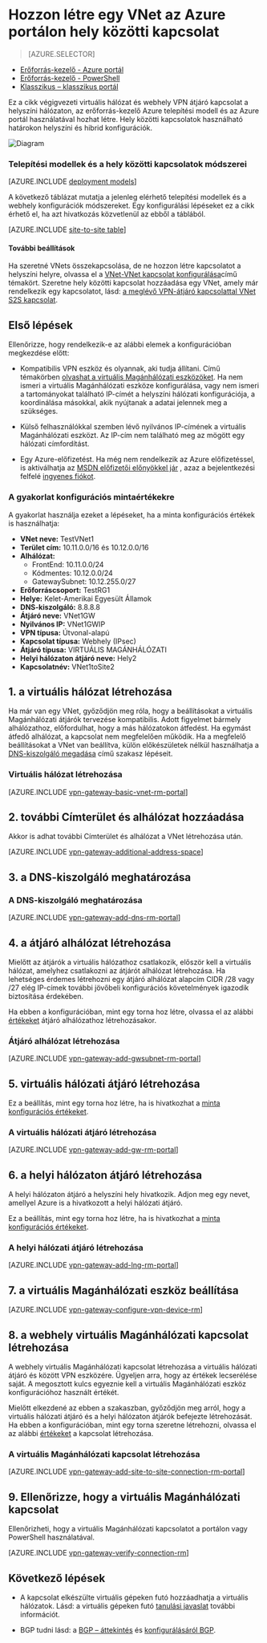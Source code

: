 <properties
   pageTitle="Virtuális hálózat létrehozása az Azure erőforrás-kezelő és az Azure-portálon webhely virtuális Magánhálózati kapcsolatot |} Microsoft Azure"
   description="Hogyan hozhat létre az erőforrás-kezelő telepítési modell VNet, és csatlakoztassa a helyi a helyszíni hálózaton S2S VPN átjáró kapcsolaton keresztül."
   services="vpn-gateway"
   documentationCenter="na"
   authors="cherylmc"
   manager="carmonm"
   editor=""
   tags="azure-resource-manager"/>

<tags
   ms.service="vpn-gateway"
   ms.devlang="na"
   ms.topic="hero-article"
   ms.tgt_pltfrm="na"
   ms.workload="infrastructure-services"
   ms.date="10/14/2016"
   ms.author="cherylmc"/>

# <a name="create-a-vnet-with-a-site-to-site-connection-using-the-azure-portal"></a>Hozzon létre egy VNet az Azure portálon hely közötti kapcsolat

> [AZURE.SELECTOR]
- [Erőforrás-kezelő - Azure portál](vpn-gateway-howto-site-to-site-resource-manager-portal.md)
- [Erőforrás-kezelő - PowerShell](vpn-gateway-create-site-to-site-rm-powershell.md)
- [Klasszikus – klasszikus portál](vpn-gateway-site-to-site-create.md)


Ez a cikk végigvezeti virtuális hálózat és webhely VPN átjáró kapcsolat a helyszíni hálózaton, az erőforrás-kezelő Azure telepítési modell és az Azure portál használatával hozhat létre. Hely közötti kapcsolatok használható határokon helyszíni és hibrid konfigurációk.

![Diagram](./media/vpn-gateway-howto-site-to-site-resource-manager-portal/s2srmportal.png)


### <a name="deployment-models-and-methods-for-site-to-site-connections"></a>Telepítési modellek és a hely közötti kapcsolatok módszerei

[AZURE.INCLUDE [deployment models](../../includes/vpn-gateway-deployment-models-include.md)] 

A következő táblázat mutatja a jelenleg elérhető telepítési modellek és a webhely konfigurációk módszereket. Egy konfigurálási lépéseket ez a cikk érhető el, ha azt hivatkozás közvetlenül az ebből a táblából.

[AZURE.INCLUDE [site-to-site table](../../includes/vpn-gateway-table-site-to-site-include.md)]

#### <a name="additional-configurations"></a>További beállítások 

Ha szeretné VNets összekapcsolása, de ne hozzon létre kapcsolatot a helyszíni helyre, olvassa el a [VNet-VNet kapcsolat konfigurálása](vpn-gateway-vnet-vnet-rm-ps.md)című témakört. Szeretne hely közötti kapcsolat hozzáadása egy VNet, amely már rendelkezik egy kapcsolatot, lásd: [a meglévő VPN-átjáró kapcsolattal VNet S2S kapcsolat](vpn-gateway-howto-multi-site-to-site-resource-manager-portal.md).

## <a name="before-you-begin"></a>Első lépések

Ellenőrizze, hogy rendelkezik-e az alábbi elemek a konfigurációban megkezdése előtt:

- Kompatibilis VPN eszköz és olyannak, aki tudja állítani. Című témakörben [olvashat a virtuális Magánhálózati eszközöket](vpn-gateway-about-vpn-devices.md). Ha nem ismeri a virtuális Magánhálózati eszköze konfigurálása, vagy nem ismeri a tartományokat található IP-címét a helyszíni hálózati konfigurációja, a koordinálása másokkal, akik nyújtanak a adatai jelennek meg a szükséges.

- Külső felhasználókkal szemben lévő nyilvános IP-címének a virtuális Magánhálózati eszközt. Az IP-cím nem található meg az mögött egy hálózati címfordítást.
    
- Egy Azure-előfizetést. Ha még nem rendelkezik az Azure előfizetéssel, is aktiválhatja az [MSDN előfizetői előnyökkel jár](http://azure.microsoft.com/pricing/member-offers/msdn-benefits-details/) , azaz a bejelentkezési felfelé [ingyenes fiókot](http://azure.microsoft.com/pricing/free-trial/).

### <a name="values"></a>A gyakorlat konfigurációs mintaértékekre


A gyakorlat használja ezeket a lépéseket, ha a minta konfigurációs értékek is használhatja:

- **VNet neve:** TestVNet1
- **Terület cím:** 10.11.0.0/16 és 10.12.0.0/16
- **Alhálózat:**
    - FrontEnd: 10.11.0.0/24
    - Kódmentes: 10.12.0.0/24
    - GatewaySubnet: 10.12.255.0/27
- **Erőforráscsoport:** TestRG1
- **Helye:** Kelet-Amerikai Egyesült Államok
- **DNS-kiszolgáló:** 8.8.8.8
- **Átjáró neve:** VNet1GW
- **Nyilvános IP:** VNet1GWIP
- **VPN típusa:** Útvonal-alapú
- **Kapcsolat típusa:** Webhely (IPsec)
- **Átjáró típusa:** VIRTUÁLIS MAGÁNHÁLÓZATI
- **Helyi hálózaton átjáró neve:** Hely2
- **Kapcsolatnév:** VNet1toSite2


## <a name="CreatVNet"></a>1. a virtuális hálózat létrehozása 

Ha már van egy VNet, győződjön meg róla, hogy a beállításokat a virtuális Magánhálózati átjárók tervezése kompatibilis. Adott figyelmet bármely alhálózathoz, előfordulhat, hogy a más hálózatokon átfedést. Ha egymást átfedő alhálózat, a kapcsolat nem megfelelően működik. Ha a megfelelő beállításokat a VNet van beállítva, külön előkészületek nélkül használhatja a [DNS-kiszolgáló megadása](#dns) című szakasz lépéseit.

### <a name="to-create-a-virtual-network"></a>Virtuális hálózat létrehozása

[AZURE.INCLUDE [vpn-gateway-basic-vnet-rm-portal](../../includes/vpn-gateway-basic-vnet-rm-portal-include.md)]  

## <a name="subnets"></a>2. további Címterület és alhálózat hozzáadása

Akkor is adhat további Címterület és alhálózat a VNet létrehozása után.

[AZURE.INCLUDE [vpn-gateway-additional-address-space](../../includes/vpn-gateway-additional-address-space-include.md)] 

## <a name="dns"></a>3. a DNS-kiszolgáló meghatározása

### <a name="to-specify-a-dns-server"></a>A DNS-kiszolgáló meghatározása

[AZURE.INCLUDE [vpn-gateway-add-dns-rm-portal](../../includes/vpn-gateway-add-dns-rm-portal-include.md)]

## <a name="gatewaysubnet"></a>4. a átjáró alhálózat létrehozása

Mielőtt az átjárók a virtuális hálózathoz csatlakozik, először kell a virtuális hálózat, amelyhez csatlakozni az átjárót alhálózat létrehozása. Ha lehetséges érdemes létrehozni egy átjáró alhálózat alapcím CIDR /28 vagy /27 elég IP-címek további jövőbeli konfigurációs követelmények igazodik biztosítása érdekében.

Ha ebben a konfigurációban, mint egy torna hoz létre, olvassa el az alábbi [értékeket](#values) átjáró alhálózathoz létrehozásakor.

### <a name="to-create-a-gateway-subnet"></a>Átjáró alhálózat létrehozása


[AZURE.INCLUDE [vpn-gateway-add-gwsubnet-rm-portal](../../includes/vpn-gateway-add-gwsubnet-rm-portal-include.md)]

## <a name="VNetGateway"></a>5. virtuális hálózati átjáró létrehozása

Ez a beállítás, mint egy torna hoz létre, ha is hivatkozhat a [minta konfigurációs értékeket](#values).

### <a name="to-create-a-virtual-network-gateway"></a>A virtuális hálózati átjáró létrehozása

[AZURE.INCLUDE [vpn-gateway-add-gw-rm-portal](../../includes/vpn-gateway-add-gw-rm-portal-include.md)]

## <a name="LocalNetworkGateway"></a>6. a helyi hálózaton átjáró létrehozása

A helyi hálózaton átjáró a helyszíni hely hivatkozik. Adjon meg egy nevet, amellyel Azure is a hivatkozott a helyi hálózati átjáró. 

Ez a beállítás, mint egy torna hoz létre, ha is hivatkozhat a [minta konfigurációs értékeket](#values).

### <a name="to-create-a-local-network-gateway"></a>A helyi hálózati átjáró létrehozása

[AZURE.INCLUDE [vpn-gateway-add-lng-rm-portal](../../includes/vpn-gateway-add-lng-rm-portal-include.md)]

## <a name="VPNDevice"></a>7. a virtuális Magánhálózati eszköz beállítása

[AZURE.INCLUDE [vpn-gateway-configure-vpn-device-rm](../../includes/vpn-gateway-configure-vpn-device-rm-include.md)]

## <a name="CreateConnection"></a>8. a webhely virtuális Magánhálózati kapcsolat létrehozása

A webhely virtuális Magánhálózati kapcsolat létrehozása a virtuális hálózati átjáró és között VPN eszközére. Ügyeljen arra, hogy az értékek lecserélése saját. A megosztott kulcs egyeznie kell a virtuális Magánhálózati eszköz konfigurációhoz használt értékét. 

Mielőtt elkezdené az ebben a szakaszban, győződjön meg arról, hogy a virtuális hálózati átjáró és a helyi hálózaton átjárók befejezte létrehozását. Ha ebben a konfigurációban, mint egy torna szeretne létrehozni, olvassa el az alábbi [értékeket](#values) a kapcsolat létrehozása.

### <a name="to-create-the-vpn-connection"></a>A virtuális Magánhálózati kapcsolat létrehozása


[AZURE.INCLUDE [vpn-gateway-add-site-to-site-connection-rm-portal](../../includes/vpn-gateway-add-site-to-site-connection-rm-portal-include.md)]

## <a name="VerifyConnection"></a>9. Ellenőrizze, hogy a virtuális Magánhálózati kapcsolat

Ellenőrizheti, hogy a virtuális Magánhálózati kapcsolatot a portálon vagy PowerShell használatával.

[AZURE.INCLUDE [vpn-gateway-verify-connection-rm](../../includes/vpn-gateway-verify-connection-rm-include.md)]

## <a name="next-steps"></a>Következő lépések

- A kapcsolat elkészülte virtuális gépeken futó hozzáadhatja a virtuális hálózatok. Lásd: a virtuális gépeken futó [tanulási javaslat](https://azure.microsoft.com/documentation/learning-paths/virtual-machines) további információt.

- BGP tudni lásd: a [BGP – áttekintés](vpn-gateway-bgp-overview.md) és [konfigurálásáról BGP](vpn-gateway-bgp-resource-manager-ps.md).
